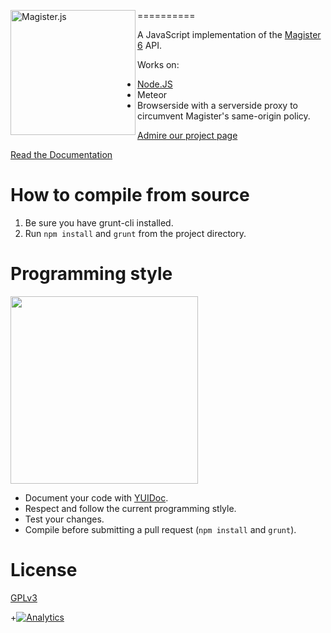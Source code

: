 [<img src="http://i.imgur.com/Lrg80ax.png" alt="Magister.js" align="left" width="200"/>](https://simplyGits.github.io/MagisterJS)

==========

A JavaScript implementation of the [Magister 6](http://magister6.nl/) API.

Works on:
* [Node.JS](https://github.com/simplyGits/NodeMagisterJS)
* Meteor
* Browserside with a serverside proxy to circumvent Magister's same-origin policy.

[Admire our project page](http://simplygits.github.io/MagisterJS)

[Read the Documentation](http://simplygits.github.io/MagisterJS/docs/index.html)

How to compile from source
==========
1. Be sure you have grunt-cli installed.
2. Run `npm install` and `grunt` from the project directory.


Programming style
==========
[<img src="http://i.imgur.com/yPYusgq.jpg" width="300"/>](http://www.reddit.com/r/ProgrammerHumor/comments/2c67bs/my_manager_sent_me_a_picture_good_programming/)
* Document your code with [YUIDoc](http://yui.github.io/yuidoc/syntax/index.html).
* Respect and follow the current programming stlyle.
* Test your changes.
* Compile before submitting a pull request (`npm install` and `grunt`).

License
==========
[GPLv3](LICENSE)

+[![Analytics](https://ga-beacon.appspot.com/UA-52373748-2/Magister.js/)](#)
